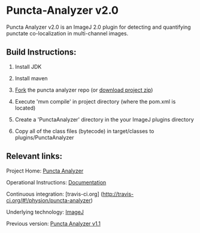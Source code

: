 Puncta-Analyzer v2.0
====================

Puncta Analyzer v2.0 is an ImageJ 2.0 plugin for detecting and quantifying punctate co-localization in multi-channel images.

Build Instructions:
-------------------
1. Install JDK

2. Install maven

3. [Fork](https://help.github.com/articles/fork-a-repo) the puncta analyzer repo (or [download project zip](https://github.com/physion/puncta-analyzer/zipball/master))

4. Execute 'mvn compile' in project directory (where the pom.xml is located)

5. Create a 'PunctaAnalyzer' directory in the your ImageJ plugins directory 

6. Copy all of the class files (bytecode) in target/classes to plugins/PunctaAnalyzer


Relevant links:
---------------
Project Home: [Puncta Analyzer](https://github.com/physion/puncta-analyzer)

Operational Instructions: [Documentation](https://github.com/physion/puncta-analyzer/tree/master/doc)

Continuous integration: [travis-ci.org] (http://travis-ci.org/#!/physion/puncta-analyzer)

Underlying technology: [ImageJ](http://dev.imagej.net)

Previous version: [Puncta Analyzer v1.1](https://github.com/physion/puncta-analyzer/tree/v1.1)


